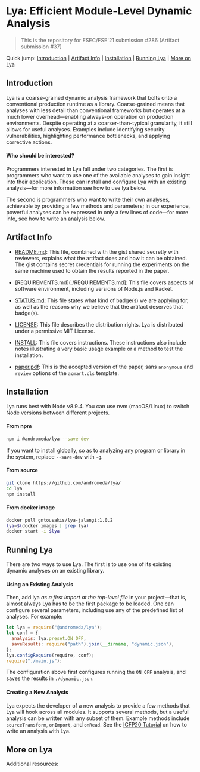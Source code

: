 # Lya: Efficient Module-Level Dynamic Analysis
> This is the repository for ESEC/FSE'21 submission #286 (Artifact submission #37)

Quick jump: [Introduction](#introduction) | [Artifact Info](#artifact-info) | [Installation](#installation) | [Running Lya](#running-lya) | [More on Lya](#more-on-lya)

## Introduction

Lya is a coarse-grained dynamic analysis framework that bolts onto a conventional production runtime as a library. Coarse-grained means that analyses with less detail than conventional frameworks but operates at a much lower overhead—enabling always-on operation on production environments. Despite operating at a coarser-than-typical granularity, it still allows for useful analyses. Examples include identifying security vulnerabilities, highlighting performance bottlenecks, and applying corrective actions.

#### Who should be interested?

Programmers interested in Lya fall under two categories. The first is programmers who want to use one of the available analyses to gain insight into their application. These can install and configure Lya with an existing analysis—for more information see how to use lya below.

The second is programmers who want to write their own analyses, achievable by providing a few methods and parameters; in our experience, powerful analyses can be expressed in only a few lines of code—for more info, see how to write an analysis below.

## Artifact Info

* [README.md](./README.md): This file, combined with the gist shared secretly with reviewers, explains what the artifact does and how it can be obtained. The gist contains secret credentials for running the experiments on the same machine used to obtain the results reported in the paper.

* [REQUIREMENTS.md](./REQUIREMENTS.md]: This file covers aspects of software environment, including versions of Node.js and Racket.

* [STATUS.md](./STATUS.md): This file states what kind of badge(s) we are applying for, as well as the reasons why we believe that the artifact deserves that badge(s).

* [LICENSE](./LICENSE): This file describes the distribution rights. Lya is distributed under a permissive MIT License.

* [INSTALL](./INSTALL.md): This file covers instructions. These instructions also include notes illustrating a very basic usage example or a method to test the installation.

* [paper.pdf](./doc/lya-fse.pdf): This is the accepted version of the paper, sans `anonymous` and `review` options of the `acmart.cls` template.


## Installation

Lya runs best with Node v8.9.4. You can use nvm (macOS/Linux) to switch Node versions between different projects.

#### From npm

```sh
npm i @andromeda/lya --save-dev
```
If you want to install globally, so as to analyzing any program or library in the system, replace `--save-dev` with `-g`.

#### From source

```sh
git clone https://github.com/andromeda/lya/
cd lya
npm install
```

#### From docker image

```sh
docker pull gntousakis/lya-jalangi:1.0.2
lya=$(docker images | grep lya)
docker start -i $lya
```

## Running Lya

There are two ways to use Lya. The first is to use one of its existing dynamic analyses on an existing library.

#### Using an Existing Analysis

Then, add lya _as  a first import at the top-level  file_ in your project—that
is,  almost always  Lya  has to  be  the first  package to  be  loaded. One  can
configure  several parameters,  including  use  any of  the  predefined list  of
analyses. For example:

```JavaScript
let lya = require("@andromeda/lya");
let conf = {
  analysis: lya.preset.ON_OFF,
  saveResults: require("path").join(__dirname, "dynamic.json"),
};
lya.configRequire(require, conf);
require("./main.js");
```

The configuration above first configures running the `ON_OFF` analysis, and saves the results in `./dynamic.json`. 

#### Creating a New  Analysis

Lya expects the  developer of a new  analysis to provide a few  methods that Lya will hook  across all modules. It  supports several methods, but  a useful analysis can be written with any subset of them. Example methods include `sourceTransform`, `onImport`, and `onRead`. See the [ICFP20 Tutorial]() on how to write an analysis with Lya.

## More on Lya

Additional resources:
